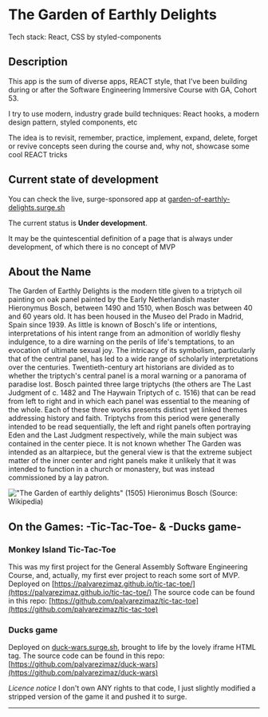 # The Garden of Earthly Delights

Tech stack: React, CSS by styled-components

## Description

This app is the sum of diverse apps, REACT style, that I've been building during or after the Software Engineering Immersive Course with GA, Cohort 53.

I try to use modern, industry grade build techniques: React hooks, a modern design pattern, styled components, etc

The idea is to revisit, remember, practice, implement, expand, delete, forget or revive concepts seen during the course and, why not, showcase some cool REACT tricks

## Current state of development

You can check the live, surge-sponsored app at [garden-of-earthly-delights.surge.sh](garden-of-earthly-delights.surge.sh)

The current status is **Under development**.

It may be the quintescential definition of a page that is always under development, of which there is no concept of MVP

## About the Name

The Garden of Earthly Delights is the modern title given to a triptych oil painting on oak panel painted by the Early Netherlandish master Hieronymus Bosch, between 1490 and 1510, when Bosch was between 40 and 60 years old. It has been housed in the Museo del Prado in Madrid, Spain since 1939.
As little is known of Bosch's life or intentions, interpretations of his intent range from an admonition of worldly fleshy indulgence, to a dire warning on the perils of life's temptations, to an evocation of ultimate sexual joy. The intricacy of its symbolism, particularly that of the central panel, has led to a wide range of scholarly interpretations over the centuries. Twentieth-century art historians are divided as to whether the triptych's central panel is a moral warning or a panorama of paradise lost.
Bosch painted three large triptychs (the others are The Last Judgment of c. 1482 and The Haywain Triptych of c. 1516) that can be read from left to right and in which each panel was essential to the meaning of the whole. Each of these three works presents distinct yet linked themes addressing history and faith. Triptychs from this period were generally intended to be read sequentially, the left and right panels often portraying Eden and the Last Judgment respectively, while the main subject was contained in the center piece. It is not known whether The Garden was intended as an altarpiece, but the general view is that the extreme subject matter of the inner center and right panels make it unlikely that it was intended to function in a church or monastery, but was instead commissioned by a lay patron.

!["The Garden of earthly delights" (1505) Hieronimus Bosch](https://upload.wikimedia.org/wikipedia/commons/thumb/9/96/The_Garden_of_earthly_delights.jpg/800px-The_Garden_of_earthly_delights.jpg?20200528082018 'The Garden of earthly delights')
(Source: Wikipedia)


## On the Games: -Tic-Tac-Toe- & -Ducks game-

### Monkey Island Tic-Tac-Toe
This was my first project for the General Assembly Software Engineering Course, and, actually, my first ever project to reach some sort of MVP.
Deployed on [https://palvarezimaz.github.io/tic-tac-toe/](https://palvarezimaz.github.io/tic-tac-toe/)
The source code can be found in this repo: [https://github.com/palvarezimaz/tic-tac-toe](https://github.com/palvarezimaz/tic-tac-toe)

### Ducks game
Deployed on [duck-wars.surge.sh](www.duck-wars.surge.sh), brought to life by the lovely iframe HTML tag.
The source code can be found in this repo: [https://github.com/palvarezimaz/duck-wars](https://github.com/palvarezimaz/duck-wars)



*Licence notice*
I don't own ANY rights to that code, I just slightly modified a stripped version of the game it and pushed it to surge.

-----------
